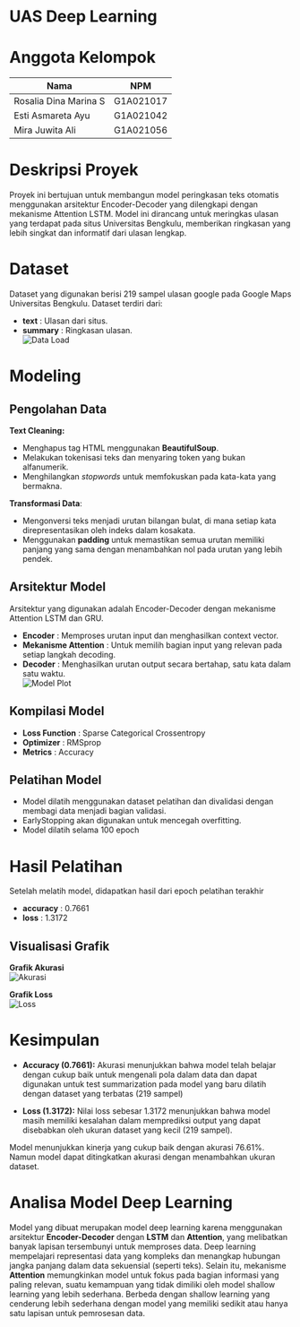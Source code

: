# UAS Deep Learning

# Anggota Kelompok
| Nama                     | NPM       |
|------------------------- |-----------|
| Rosalia Dina Marina S    | G1A021017 |
| Esti Asmareta Ayu        | G1A021042 |
| Mira Juwita Ali          | G1A021056 |

# Deskripsi Proyek
Proyek ini bertujuan untuk membangun model peringkasan teks otomatis menggunakan arsitektur Encoder-Decoder yang dilengkapi dengan mekanisme Attention LSTM. Model ini dirancang untuk meringkas ulasan yang terdapat pada situs Universitas Bengkulu, memberikan ringkasan yang lebih singkat dan informatif dari ulasan lengkap.

# Dataset
Dataset yang digunakan berisi 219 sampel ulasan google pada Google Maps Universitas Bengkulu. Dataset terdiri dari:  
+ **text**     : Ulasan dari situs.  
+ **summary**  : Ringkasan ulasan.  
![Data Load](https://github.com/user-attachments/assets/df4416ca-7cd3-42d1-a4b9-4903173bbcc7)


# Modeling
## Pengolahan Data
**Text Cleaning:**
- Menghapus tag HTML menggunakan **BeautifulSoup**.
- Melakukan tokenisasi teks dan menyaring token yang bukan alfanumerik.
- Menghilangkan *stopwords* untuk memfokuskan pada kata-kata yang bermakna.

**Transformasi Data**:
- Mengonversi teks menjadi urutan bilangan bulat, di mana setiap kata direpresentasikan oleh indeks dalam kosakata.
- Menggunakan **padding** untuk memastikan semua urutan memiliki panjang yang sama dengan menambahkan nol pada urutan yang lebih pendek.

## Arsitektur Model
Arsitektur yang digunakan adalah Encoder-Decoder dengan mekanisme Attention LSTM dan GRU.  
+ **Encoder**              : Memproses urutan input dan menghasilkan context vector.  
+ **Mekanisme Attention**  : Untuk memilih bagian input yang relevan pada setiap langkah decoding.  
+ **Decoder**              : Menghasilkan urutan output secara bertahap, satu kata dalam satu waktu.  
![Model Plot](https://github.com/user-attachments/assets/4539cd28-458c-4a03-bc1d-d147e196a2e4)

## Kompilasi Model
+ **Loss Function**  : Sparse Categorical Crossentropy  
+ **Optimizer**      : RMSprop  
+ **Metrics**        : Accuracy  

## Pelatihan Model
- Model dilatih menggunakan dataset pelatihan dan divalidasi dengan membagi data menjadi bagian validasi.
- EarlyStopping akan digunakan untuk mencegah overfitting.
- Model dilatih selama 100 epoch

# Hasil Pelatihan
Setelah melatih model, didapatkan hasil dari epoch pelatihan terakhir  
+ **accuracy**  : 0.7661
+ **loss**      : 1.3172 

## Visualisasi Grafik
**Grafik Akurasi**  
![Akurasi](https://github.com/user-attachments/assets/5a2df5df-0001-4748-b64e-80a152ed25c1)

**Grafik Loss**  
![Loss](https://github.com/user-attachments/assets/60eabc25-2223-44be-9480-6eda2a51a3fb)

# Kesimpulan
+ **Accuracy (0.7661):** Akurasi menunjukkan bahwa model telah belajar dengan cukup baik untuk mengenali pola dalam data dan dapat digunakan untuk test summarization pada model yang baru dilatih   dengan dataset yang terbatas (219 sampel)

+ **Loss (1.3172):** Nilai loss sebesar 1.3172 menunjukkan bahwa model masih memiliki kesalahan dalam memprediksi output yang dapat disebabkan oleh ukuran dataset yang kecil (219 sampel).

Model menunjukkan kinerja yang cukup baik dengan akurasi 76.61%. Namun model dapat ditingkatkan akurasi dengan menambahkan ukuran dataset.  

# Analisa Model Deep Learning
Model yang dibuat merupakan model deep learning karena menggunakan arsitektur **Encoder-Decoder** dengan **LSTM** dan **Attention**, yang melibatkan banyak lapisan tersembunyi untuk memproses data. Deep learning mempelajari representasi data yang kompleks dan menangkap hubungan jangka panjang dalam data sekuensial (seperti teks). Selain itu, mekanisme **Attention** memungkinkan model untuk fokus pada bagian informasi yang paling relevan, suatu kemampuan yang tidak dimiliki oleh model shallow learning yang lebih sederhana. Berbeda dengan shallow learning yang cenderung lebih sederhana dengan model yang memiliki sedikit atau hanya satu lapisan untuk pemrosesan data.





